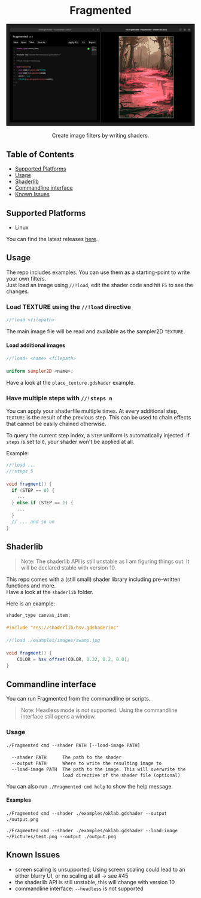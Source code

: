 
<h1 align=center>Fragmented</h1>

![screenshot](./screenshot.png)

<p align=center>Create image filters by writing shaders.</p>

## Table of Contents

- [Supported Platforms](#supported-platforms)
- [Usage](#usage)
- [Shaderlib](#shaderlib)
- [Commandline interface](#commandline-interface)
- [Known Issues](#known-issues)

## Supported Platforms

- Linux

You can find the latest releases [here](https://github.com/ChaoticByte/Fragmented/releases/latest).

## Usage

The repo includes examples. You can use them as a starting-point to write your own filters.  
Just load an image using `//!load`, edit the shader code and hit `F5` to see the changes.

### Load TEXTURE using the `//!load` directive

```glsl
//!load <filepath>
```

The main image file will be read and available as the sampler2D `TEXTURE`.

#### Load additional images

```glsl
//!load+ <name> <filepath>

uniform sampler2D <name>;
```

Have a look at the `place_texture.gdshader` example.

### Have multiple steps with `//!steps n`

You can apply your shaderfile multiple times. At every additional step, `TEXTURE` is the result of the previous step. This can be used to chain effects that cannot be easily chained otherwise.

To query the current step index, a `STEP` uniform is automatically injected. If `steps` is set to `0`, your shader won't be applied at all.

Example:

```glsl
//!load ...
//!steps 5

void fragment() {
  if (STEP == 0) {
	...
  } else if (STEP == 1) {
	...
  }
  // ... and so on
}
```

## Shaderlib

> Note: The shaderlib API is still unstable as I am figuring things out. It will be declared stable with version 10.

This repo comes with a (still small) shader library including pre-written functions and more.  
Have a look at the `shaderlib` folder.

Here is an example:

```glsl
shader_type canvas_item;

#include "res://shaderlib/hsv.gdshaderinc"

//!load ./examples/images/swamp.jpg

void fragment() {
	COLOR = hsv_offset(COLOR, 0.32, 0.2, 0.0);
}
```

## Commandline interface

You can run Fragmented from the commandline or scripts.

> Note: Headless mode is not supported. Using the commandline interface still opens a window.

### Usage

```
./Fragmented cmd --shader PATH [--load-image PATH]

  --shader PATH      The path to the shader
  --output PATH      Where to write the resulting image to
  --load-image PATH  The path to the image. This will overwrite the
                     load directive of the shader file (optional)

```

You can also run `./Fragmented cmd help` to show the help message.

#### Examples

```
./Fragmented cmd --shader ./examples/oklab.gdshader --output ./output.png
```

```
./Fragmented cmd --shader ./examples/oklab.gdshader --load-image ~/Pictures/test.png --output ./output.png
```

## Known Issues

- screen scaling is unsupported; Using screen scaling could lead to an either blurry UI, or no scaling at all -> see #45
- the shaderlib API is still unstable, this will change with version 10
- commandline interface: `--headless` is not supported
